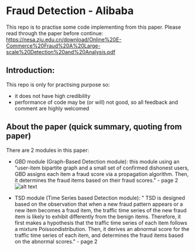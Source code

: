 # Fraud Detection - Alibaba 
This repo is to practise some code implementing from this paper. Please read through the paper before continue: 
https://nesa.zju.edu.cn/download/Online%20E-Commerce%20Fraud%20A%20Large-scale%20Detection%20and%20Analysis.pdf


## Introduction: 
This repo is only for practising purpose so: 
- it does not have high credibility
- performance of code may be (or will) not good, so all feedback and comment are highly welcomed


## About the paper (quick summary, quoting from paper) 
There are 2 modules in this paper: 
- GBD module (Graph-Based Detection module): this module using an "user-item bipartite graph and a small set of confirmed dishonest users, GBD assigns each item a fraud score via a propagation algorithm. Then, it determines the fraud items based on their fraud scores."  - page 2 
![alt text](https://drive.google.com/drive/u/0/folders/19dZBOiaEmwYfjx_i9N1WOOMbc7mYsihJ)




- TSD module (Time Series based Detection module): " TSD is designed based on the observation that when a new fraud pattern appears or a new item becomes a fraud item, the traffic time series of the new fraud item is likely to exhibit differently from the benign items. Therefore, it first makes a hypothesis that the traffic time series of each item follows a mixture Poissondistribution. Then, it derives an abnormal score for the traffic time series of each item, and determines the fraud items based on the abnormal scores."  - page 2 



